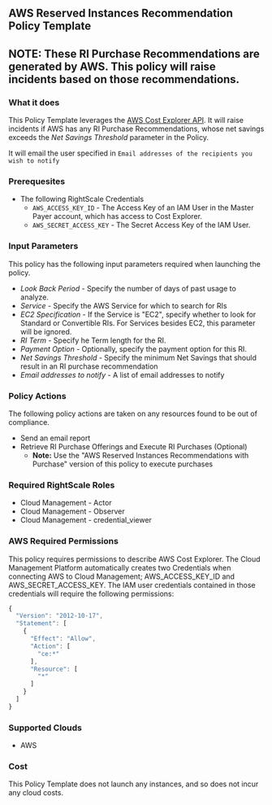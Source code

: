 ## AWS Reserved Instances Recommendation Policy Template

## NOTE: These RI Purchase Recommendations are generated by AWS. This policy will raise incidents based on those recommendations.

### What it does
This Policy Template leverages the [AWS Cost Explorer API](https://docs.aws.amazon.com/aws-cost-management/latest/APIReference/API_GetReservationPurchaseRecommendation.html). It will raise incidents if AWS has any RI Purchase Recommendations, whose net savings exceeds the *Net Savings Threshold* parameter in the Policy.

It will email the user specified in `Email addresses of the recipients you wish to notify`

### Prerequesites

- The following RightScale Credentials
  - `AWS_ACCESS_KEY_ID` - The Access Key of an IAM User in the Master Payer account, which has access to Cost Explorer.
  - `AWS_SECRET_ACCESS_KEY` - The Secret Access Key of the IAM User.

### Input Parameters

This policy has the following input parameters required when launching the policy.

- *Look Back Period* - Specify the number of days of past usage to analyze.
- *Service* - Specify the AWS Service for which to search for RIs
- *EC2 Specification* - If the Service is "EC2", specify whether to look for Standard or Convertible RIs.  For Services besides EC2, this parameter will be ignored.
- *RI Term* - Specify he Term length for the RI.
- *Payment Option* - Optionally, specify the payment option for this RI.
- *Net Savings Threshold* - Specify the minimum Net Savings that should result in an RI purchase recommendation
- *Email addresses to notify* - A list of email addresses to notify

### Policy Actions

The following policy actions are taken on any resources found to be out of compliance.

- Send an email report
- Retrieve RI Purchase Offerings and Execute RI Purchases (Optional) 
  - **Note:** Use the "AWS Reserved Instances Recommendations with Purchase" version of this policy to execute purchases

### Required RightScale Roles

- Cloud Management - Actor
- Cloud Management - Observer
- Cloud Management - credential_viewer

### AWS Required Permissions

This policy requires permissions to describe AWS Cost Explorer.
The Cloud Management Platform automatically creates two Credentials when connecting AWS to Cloud Management; AWS_ACCESS_KEY_ID and AWS_SECRET_ACCESS_KEY. The IAM user credentials contained in those credentials will require the following permissions:

```javascript
{
  "Version": "2012-10-17",
  "Statement": [
    {
      "Effect": "Allow",
      "Action": [
        "ce:*"
      ],
      "Resource": [
        "*"
      ]
    }
  ]
}
```

### Supported Clouds

- AWS

### Cost

This Policy Template does not launch any instances, and so does not incur any cloud costs.
